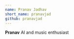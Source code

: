 ```yaml
---
name: Pranav Jadhav
short_name: pranavjad
github: pranavjad
---
```


**Pranav** AI and music enthusiast